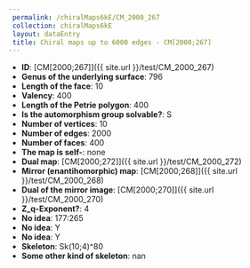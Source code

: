 ```yaml
--- 
 permalink: /chiralMaps6kE/CM_2000_267 
 collection: chiralMaps6kE
 layout: dataEntry
 title: Chiral maps up to 6000 edges - CM[2000;267]
---
```


- **ID**: [CM[2000;267]]({{ site.url }}/test/CM_2000_267)
- **Genus of the underlying surface**: 796
- **Length of the face**: 10
- **Valency**: 400
- **Length of the Petrie polygon**: 400
- **Is the automorphism group solvable?**: S
- **Number of vertices**: 10
- **Number of edges**: 2000
- **Number of faces**: 400
- **The map is self-**: none
- **Dual map**: [CM[2000;272]]({{ site.url }}/test/CM_2000_272)
- **Mirror (enantihomorphic) map**: [CM[2000;268]]({{ site.url }}/test/CM_2000_268)
- **Dual of the mirror image**: [CM[2000;270]]({{ site.url }}/test/CM_2000_270)
- **Z_q-Exponent?**: 4
- **No idea**:  177:265
- **No idea**: Y
- **No idea**: Y
- **Skeleton**: Sk(10;4)^80
- **Some other kind of skeleton**: nan
